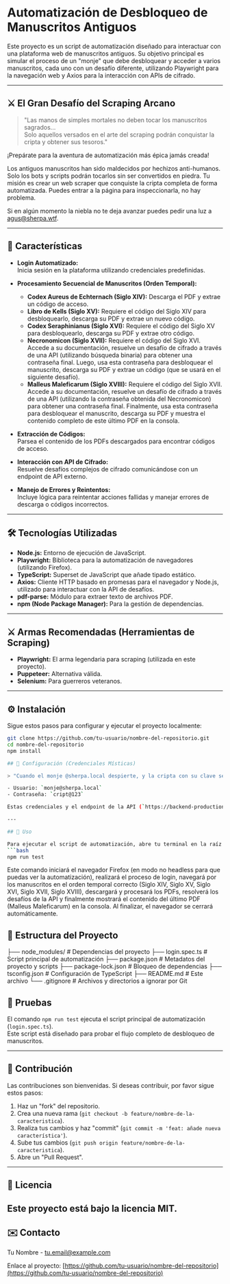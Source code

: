 # Automatización de Desbloqueo de Manuscritos Antiguos

Este proyecto es un script de automatización diseñado para interactuar con una plataforma web de manuscritos antiguos. Su objetivo principal es simular el proceso de un "monje" que debe desbloquear y acceder a varios manuscritos, cada uno con un desafío diferente, utilizando Playwright para la navegación web y Axios para la interacción con APIs de cifrado.

---

## ⚔️ El Gran Desafío del Scraping Arcano

> "Las manos de simples mortales no deben tocar los manuscritos sagrados...  
> Solo aquellos versados en el arte del scraping podrán conquistar la cripta y obtener sus tesoros."

¡Prepárate para la aventura de automatización más épica jamás creada!

Los antiguos manuscritos han sido maldecidos por hechizos anti-humanos. Solo los bots y scripts podrán tocarlos sin ser convertidos en piedra. Tu misión es crear un web scraper que conquiste la cripta completa de forma automatizada. Puedes entrar a la página para inspeccionarla, no hay problema.

Si en algún momento la niebla no te deja avanzar puedes pedir una luz a agus@sherpa.wtf.

---

## 🚀 Características

- **Login Automatizado:**  
  Inicia sesión en la plataforma utilizando credenciales predefinidas.

- **Procesamiento Secuencial de Manuscritos (Orden Temporal):**  
  - **Codex Aureus de Echternach (Siglo XIV):** Descarga el PDF y extrae un código de acceso.  
  - **Libro de Kells (Siglo XV):** Requiere el código del Siglo XIV para desbloquearlo, descarga su PDF y extrae un nuevo código.  
  - **Codex Seraphinianus (Siglo XVI):** Requiere el código del Siglo XV para desbloquearlo, descarga su PDF y extrae otro código.  
  - **Necronomicon (Siglo XVII):** Requiere el código del Siglo XVI. Accede a su documentación, resuelve un desafío de cifrado a través de una API (utilizando búsqueda binaria) para obtener una contraseña final. Luego, usa esta contraseña para desbloquear el manuscrito, descarga su PDF y extrae un código (que se usará en el siguiente desafío).  
  - **Malleus Maleficarum (Siglo XVIII):** Requiere el código del Siglo XVII. Accede a su documentación, resuelve un desafío de cifrado a través de una API (utilizando la contraseña obtenida del Necronomicon) para obtener una contraseña final. Finalmente, usa esta contraseña para desbloquear el manuscrito, descarga su PDF y muestra el contenido completo de este último PDF en la consola.

- **Extracción de Códigos:**  
  Parsea el contenido de los PDFs descargados para encontrar códigos de acceso.

- **Interacción con API de Cifrado:**  
  Resuelve desafíos complejos de cifrado comunicándose con un endpoint de API externo.

- **Manejo de Errores y Reintentos:**  
  Incluye lógica para reintentar acciones fallidas y manejar errores de descarga o códigos incorrectos.

---

## 🛠️ Tecnologías Utilizadas

- **Node.js:** Entorno de ejecución de JavaScript.  
- **Playwright:** Biblioteca para la automatización de navegadores (utilizando Firefox).  
- **TypeScript:** Superset de JavaScript que añade tipado estático.  
- **Axios:** Cliente HTTP basado en promesas para el navegador y Node.js, utilizado para interactuar con la API de desafíos.  
- **pdf-parse:** Módulo para extraer texto de archivos PDF.  
- **npm (Node Package Manager):** Para la gestión de dependencias.

---

## ⚔️ Armas Recomendadas (Herramientas de Scraping)

- **Playwright:** El arma legendaria para scraping (utilizada en este proyecto).  
- **Puppeteer:** Alternativa válida.  
- **Selenium:** Para guerreros veteranos.

---

## ⚙️ Instalación

Sigue estos pasos para configurar y ejecutar el proyecto localmente:

```bash
git clone https://github.com/tu-usuario/nombre-del-repositorio.git
cd nombre-del-repositorio
npm install

## 🔐 Configuración (Credenciales Místicas)

> "Cuando el monje @sherpa.local despierte, y la cripta con su clave secreta se abra, 'cript@123' será el hechizo que liberará los pergaminos de su eterno letargo."

- Usuario: `monje@sherpa.local`
- Contraseña: `cript@123`

Estas credenciales y el endpoint de la API (`https://backend-production-9d875.up.railway.app/api/cipher/challenge`) están hardcodeados en el script `login.spec.ts`. No se requiere configuración adicional a menos que estos cambien.

---

## 🏃 Uso

Para ejecutar el script de automatización, abre tu terminal en la raíz del proyecto y ejecuta:
```bash
npm run test
```

Este comando iniciará el navegador Firefox (en modo no headless para que puedas ver la automatización), realizará el proceso de login, navegará por los manuscritos en el orden temporal correcto (Siglo XIV, Siglo XV, Siglo XVI, Siglo XVII, Siglo XVIII), descargará y procesará los PDFs, resolverá los desafíos de la API y finalmente mostrará el contenido del último PDF (Malleus Maleficarum) en la consola.
Al finalizar, el navegador se cerrará automáticamente.

## 📂 Estructura del Proyecto

├── node_modules/ # Dependencias del proyecto
├── login.spec.ts # Script principal de automatización
├── package.json # Metadatos del proyecto y scripts
├── package-lock.json # Bloqueo de dependencias
├── tsconfig.json # Configuración de TypeScript
├── README.md # Este archivo
└── .gitignore # Archivos y directorios a ignorar por Git

## 🧪 Pruebas

El comando `npm run test` ejecuta el script principal de automatización (`login.spec.ts`).  
Este script está diseñado para probar el flujo completo de desbloqueo de manuscritos.



---

## 🤝 Contribución

Las contribuciones son bienvenidas. Si deseas contribuir, por favor sigue estos pasos:

1. Haz un "fork" del repositorio.  
2. Crea una nueva rama (`git checkout -b feature/nombre-de-la-caracteristica`).  
3. Realiza tus cambios y haz "commit" (`git commit -m 'feat: añade nueva característica'`).  
4. Sube tus cambios (`git push origin feature/nombre-de-la-caracteristica`).  
5. Abre un "Pull Request".
---

## 📄 Licencia

Este proyecto está bajo la licencia MIT.
---

## ✉️ Contacto

Tu Nombre - tu.email@example.com

Enlace al proyecto: [https://github.com/tu-usuario/nombre-del-repositorio](https://github.com/tu-usuario/nombre-del-repositorio)